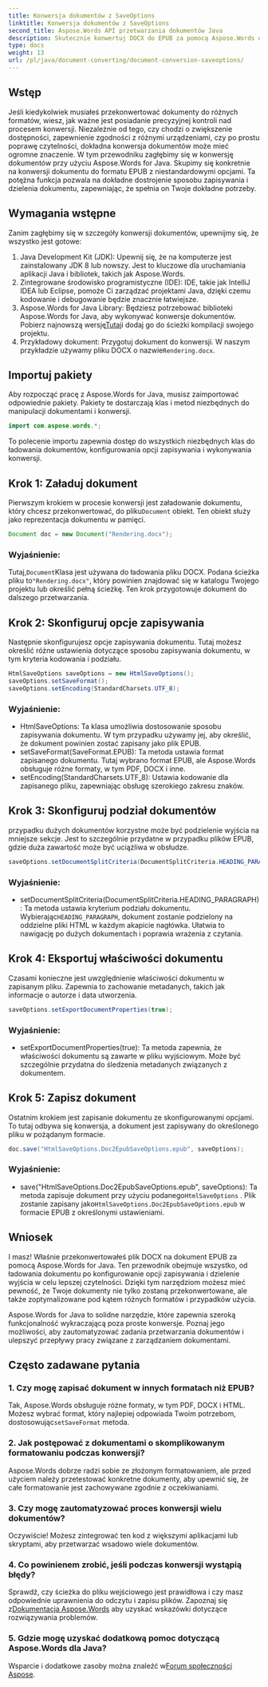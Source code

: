 ```yaml
---
title: Konwersja dokumentów z SaveOptions
linktitle: Konwersja dokumentów z SaveOptions
second_title: Aspose.Words API przetwarzania dokumentów Java
description: Skutecznie konwertuj DOCX do EPUB za pomocą Aspose.Words dla Java. Dowiedz się, jak dostosować opcje zapisywania, dzielić zawartość i eksportować właściwości dokumentu w tym przewodniku krok po kroku.
type: docs
weight: 13
url: /pl/java/document-converting/document-conversion-saveoptions/
---
```


## Wstęp

Jeśli kiedykolwiek musiałeś przekonwertować dokumenty do różnych formatów, wiesz, jak ważne jest posiadanie precyzyjnej kontroli nad procesem konwersji. Niezależnie od tego, czy chodzi o zwiększenie dostępności, zapewnienie zgodności z różnymi urządzeniami, czy po prostu poprawę czytelności, dokładna konwersja dokumentów może mieć ogromne znaczenie. W tym przewodniku zagłębimy się w konwersję dokumentów przy użyciu Aspose.Words for Java. Skupimy się konkretnie na konwersji dokumentu do formatu EPUB z niestandardowymi opcjami. Ta potężna funkcja pozwala na dokładne dostrojenie sposobu zapisywania i dzielenia dokumentu, zapewniając, że spełnia on Twoje dokładne potrzeby.

## Wymagania wstępne

Zanim zagłębimy się w szczegóły konwersji dokumentów, upewnijmy się, że wszystko jest gotowe:

1. Java Development Kit (JDK): Upewnij się, że na komputerze jest zainstalowany JDK 8 lub nowszy. Jest to kluczowe dla uruchamiania aplikacji Java i bibliotek, takich jak Aspose.Words.
2. Zintegrowane środowisko programistyczne (IDE): IDE, takie jak IntelliJ IDEA lub Eclipse, pomoże Ci zarządzać projektami Java, dzięki czemu kodowanie i debugowanie będzie znacznie łatwiejsze.
3.  Aspose.Words for Java Library: Będziesz potrzebować biblioteki Aspose.Words for Java, aby wykonywać konwersje dokumentów. Pobierz najnowszą wersję[Tutaj](https://releases.aspose.com/words/java/)i dodaj go do ścieżki kompilacji swojego projektu.
4.  Przykładowy dokument: Przygotuj dokument do konwersji. W naszym przykładzie używamy pliku DOCX o nazwie`Rendering.docx`.

## Importuj pakiety

Aby rozpocząć pracę z Aspose.Words for Java, musisz zaimportować odpowiednie pakiety. Pakiety te dostarczają klas i metod niezbędnych do manipulacji dokumentami i konwersji.

```java
import com.aspose.words.*;
```

To polecenie importu zapewnia dostęp do wszystkich niezbędnych klas do ładowania dokumentów, konfigurowania opcji zapisywania i wykonywania konwersji.

## Krok 1: Załaduj dokument

 Pierwszym krokiem w procesie konwersji jest załadowanie dokumentu, który chcesz przekonwertować, do pliku`Document` obiekt. Ten obiekt służy jako reprezentacja dokumentu w pamięci.

```java
Document doc = new Document("Rendering.docx");
```

### Wyjaśnienie:

 Tutaj,`Document`Klasa jest używana do ładowania pliku DOCX. Podana ścieżka pliku to`"Rendering.docx"`, który powinien znajdować się w katalogu Twojego projektu lub określić pełną ścieżkę. Ten krok przygotowuje dokument do dalszego przetwarzania.

## Krok 2: Skonfiguruj opcje zapisywania

Następnie skonfigurujesz opcje zapisywania dokumentu. Tutaj możesz określić różne ustawienia dotyczące sposobu zapisywania dokumentu, w tym kryteria kodowania i podziału.

```java
HtmlSaveOptions saveOptions = new HtmlSaveOptions();
saveOptions.setSaveFormat();
saveOptions.setEncoding(StandardCharsets.UTF_8);
```

### Wyjaśnienie:

- HtmlSaveOptions: Ta klasa umożliwia dostosowanie sposobu zapisywania dokumentu. W tym przypadku używamy jej, aby określić, że dokument powinien zostać zapisany jako plik EPUB.
- setSaveFormat(SaveFormat.EPUB): Ta metoda ustawia format zapisanego dokumentu. Tutaj wybrano format EPUB, ale Aspose.Words obsługuje różne formaty, w tym PDF, DOCX i inne.
- setEncoding(StandardCharsets.UTF_8): Ustawia kodowanie dla zapisanego pliku, zapewniając obsługę szerokiego zakresu znaków.

## Krok 3: Skonfiguruj podział dokumentów

przypadku dużych dokumentów korzystne może być podzielenie wyjścia na mniejsze sekcje. Jest to szczególnie przydatne w przypadku plików EPUB, gdzie duża zawartość może być uciążliwa w obsłudze.

```java
saveOptions.setDocumentSplitCriteria(DocumentSplitCriteria.HEADING_PARAGRAPH);
```

### Wyjaśnienie:

-  setDocumentSplitCriteria(DocumentSplitCriteria.HEADING_PARAGRAPH): Ta metoda ustawia kryterium podziału dokumentu. Wybierając`HEADING_PARAGRAPH`, dokument zostanie podzielony na oddzielne pliki HTML w każdym akapicie nagłówka. Ułatwia to nawigację po dużych dokumentach i poprawia wrażenia z czytania.

## Krok 4: Eksportuj właściwości dokumentu

Czasami konieczne jest uwzględnienie właściwości dokumentu w zapisanym pliku. Zapewnia to zachowanie metadanych, takich jak informacje o autorze i data utworzenia.

```java
saveOptions.setExportDocumentProperties(true);
```

### Wyjaśnienie:

- setExportDocumentProperties(true): Ta metoda zapewnia, że właściwości dokumentu są zawarte w pliku wyjściowym. Może być szczególnie przydatna do śledzenia metadanych związanych z dokumentem.

## Krok 5: Zapisz dokument

Ostatnim krokiem jest zapisanie dokumentu ze skonfigurowanymi opcjami. To tutaj odbywa się konwersja, a dokument jest zapisywany do określonego pliku w pożądanym formacie.

```java
doc.save("HtmlSaveOptions.Doc2EpubSaveOptions.epub", saveOptions);
```

### Wyjaśnienie:

-  save("HtmlSaveOptions.Doc2EpubSaveOptions.epub", saveOptions): Ta metoda zapisuje dokument przy użyciu podanego`HtmlSaveOptions` . Plik zostanie zapisany jako`HtmlSaveOptions.Doc2EpubSaveOptions.epub` w formacie EPUB z określonymi ustawieniami.

## Wniosek

I masz! Właśnie przekonwertowałeś plik DOCX na dokument EPUB za pomocą Aspose.Words for Java. Ten przewodnik obejmuje wszystko, od ładowania dokumentu po konfigurowanie opcji zapisywania i dzielenie wyjścia w celu lepszej czytelności. Dzięki tym narzędziom możesz mieć pewność, że Twoje dokumenty nie tylko zostaną przekonwertowane, ale także zoptymalizowane pod kątem różnych formatów i przypadków użycia.

Aspose.Words for Java to solidne narzędzie, które zapewnia szeroką funkcjonalność wykraczającą poza proste konwersje. Poznaj jego możliwości, aby zautomatyzować zadania przetwarzania dokumentów i ulepszyć przepływy pracy związane z zarządzaniem dokumentami.

## Często zadawane pytania

### 1. Czy mogę zapisać dokument w innych formatach niż EPUB?

 Tak, Aspose.Words obsługuje różne formaty, w tym PDF, DOCX i HTML. Możesz wybrać format, który najlepiej odpowiada Twoim potrzebom, dostosowując`setSaveFormat` metoda.

### 2. Jak postępować z dokumentami o skomplikowanym formatowaniu podczas konwersji?

Aspose.Words dobrze radzi sobie ze złożonym formatowaniem, ale przed użyciem należy przetestować konkretne dokumenty, aby upewnić się, że całe formatowanie jest zachowywane zgodnie z oczekiwaniami.

### 3. Czy mogę zautomatyzować proces konwersji wielu dokumentów?

Oczywiście! Możesz zintegrować ten kod z większymi aplikacjami lub skryptami, aby przetwarzać wsadowo wiele dokumentów.

### 4. Co powinienem zrobić, jeśli podczas konwersji wystąpią błędy?

 Sprawdź, czy ścieżka do pliku wejściowego jest prawidłowa i czy masz odpowiednie uprawnienia do odczytu i zapisu plików. Zapoznaj się z[Dokumentacja Aspose.Words](https://reference.aspose.com/words/java/) aby uzyskać wskazówki dotyczące rozwiązywania problemów.

### 5. Gdzie mogę uzyskać dodatkową pomoc dotyczącą Aspose.Words dla Java?

Wsparcie i dodatkowe zasoby można znaleźć w[Forum społeczności Aspose](https://forum.aspose.com/c/words/8).